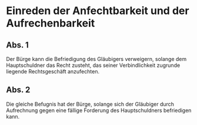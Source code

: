 # Einreden der Anfechtbarkeit und der Aufrechenbarkeit



## Abs. 1

 Der Bürge kann die Befriedigung des Gläubigers verweigern, solange dem Hauptschuldner das Recht zusteht, das seiner Verbindlichkeit zugrunde liegende Rechtsgeschäft anzufechten.

## Abs. 2

 Die gleiche Befugnis hat der Bürge, solange sich der Gläubiger durch Aufrechnung gegen eine fällige Forderung des Hauptschuldners befriedigen kann. 

